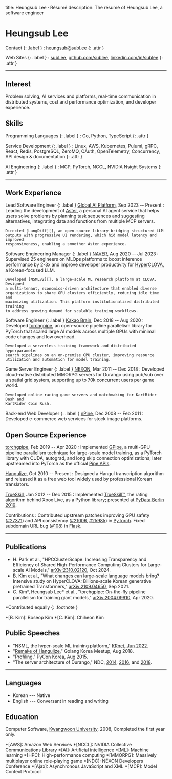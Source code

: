 title: Heungsub Lee · Résumé
description: The résumé of Heungsub Lee, a software engineer

Heungsub Lee
============

Contact {: .label }
: [heungsub@subl.ee](mailto:heungsub@subl.ee)
  {: .attr }

Web Sites {: .label }
: [subl.ee](/),
  [github.com/sublee](https://github.com/sublee),
  [linkedin.com/in/sublee](https://linkedin.com/in/sublee)
  {: .attr }

---

Interest
--------

Problem solving, AI services and platforms, real-time communication in
distributed systems, cost and performance optimization, and developer
experience.

Skills
------

Programming Languages {: .label }
: Go, Python, TypeScript
  {: .attr }

Service Development {: .label }
: Linux, AWS, Kubernetes, Pulumi, gRPC, React, Redis, PostgreSQL, ZeroMQ,
  OAuth, OpenTelemetry, Concurrency, API design & documentation
  {: .attr }

AI Engineering {: .label }
: MCP, PyTorch, NCCL, NVIDIA Nsight Systems
  {: .attr }

---

Work Experience
---------------

Lead Software Engineer {: .label }
[Global AI Platform][gapco], Sep 2023 -- Present
:   Leading the development of [Aster][], a personal AI agent service that helps
    users solve problems by planning task sequences and suggesting alternatives,
    integrating data and functions from multiple MCP servers.

    Directed [LangDiff][], an open-source library bridging structured LLM
    outputs with progressive UI rendering, which hid model latency and improved
    responsiveness, enabling a smoother Aster experience.

[gapco]: https://globalaiplatform.com/
[aster]: https://asterapp.ai/
[langdiff]: https://github.com/globalaiplatform/langdiff

Software Engineering Manager {: .label }
[NAVER][], Aug 2020 -- Jul 2023
:   Supervised 25 engineers on MLOps platforms to boost inference performance by
    2-3x and improve developer productivity for [HyperCLOVA][], a Korean-focused
    LLM.

    Developed [NSMLv2][], a large-scale ML research platform at CLOVA. Designed
    a multi-tenant, economics-driven architecture that enabled diverse
    organizations to share GPU clusters efficiently, reducing idle time and
    maximizing utilization. This platform institutionalized distributed training
    to address growing demand for scalable training workflows.

[naver]: https://navercorp.com/
[hyperclova]: https://clova.ai/hyperclova
[nsmlv2]: https://deview.kr/2023/sessions/550
[clova]: https://clova.ai/

Software Engineer {: .label }
[Kakao Brain][kakaobrain], Dec 2018 -- Aug 2020
:   Developed [torchgpipe][], an open-source pipeline parallelism library for
    PyTorch that scaled large AI models across multiple GPUs with minimal code
    changes and low overhead.

    Developed a serverless training framework and distributed hyperparameter
    search pipelines on an on-premise GPU cluster, improving resource
    utilization and automation for model training.

[kakaobrain]: https://github.com/kakaobrain
[torchgpipe]: https://torchgpipe.readthedocs.io/

Game Server Engineer {: .label }
[NEXON][], Mar 2011 -- Dec 2018
:   Developed cloud-native distributed MMORPG servers for Durango using
    pub/sub over a spatial grid system, supporting up to 70k concurrent users
    per game world.

    Developed online racing game servers and matchmaking for KartRider Dash and
    KartRider Coin Rush.

[nexon]: https://company.nexon.com/en/
[kartrider]: https://kart.nexon.com/

Back-end Web Developer {: .label }
[nPine][iclickart], Dec 2008 -- Feb 2011
:   Developed e-commerce web services for stock image platforms.

[iclickart]: https://iclickart.co.kr/

Open Source Experience
----------------------

[torchgpipe][], Feb 2019 -- Apr 2020
:   Implemented [GPipe][], a multi-GPU pipeline parallelism technique for
    large-scale model training, as a PyTorch library with CUDA, autograd, and
    long skip connection optimizations; later upstreamed into PyTorch as the
    official [Pipe APIs][pytorch-pipe].

[torchgpipe]: https://torchgpipe.readthedocs.io/
[gpipe]: https://arxiv.org/abs/1811.06965
[pytorch-pipe]: https://pytorch.org/docs/2.0/pipeline.html

[Hangulize][], Oct 2010 -- Present
:   Designed a Hangul transcription algorithm and released it as a free web
    tool widely used by professional Korean translators.

[hangulize]: https://hangulize.org/

[TrueSkill][trueskill], Jan 2012 -- Dec 2015
:   Implemented [TrueSkill™][trueskill-tm], the rating algorithm behind Xbox
    Live, as a Python library; presented at [PyData Berlin 2019][pydata2019].

[trueskill]: https://trueskill.org/
[trueskill-tm]: https://www.microsoft.com/en-us/research/project/trueskill-ranking-system/
[pydata2019]: https://docs.google.com/presentation/d/1S5v9D31vpsr22efMSSCO6hmN2SQNCIqKG7JyGzUSzeI/edit?usp=sharing

Contributions
:   Contributed upstream patches improving GPU safety ([#27371][pytorch#27371])
    and API consistency ([#21006][pytorch#21006], [#25985][pytorch#25985]) in
    [PyTorch][]. Fixed subdomain URL bug ([#108][flask#108]) in [Flask][].

[pytorch]:       https://pytorch.org/
[pytorch#27371]: https://github.com/pytorch/pytorch/pull/27371
[pytorch#21006]: https://github.com/pytorch/pytorch/pull/21006
[pytorch#25985]: https://github.com/pytorch/pytorch/pull/25985
[pytorch#18568]: https://github.com/pytorch/pytorch/pull/18568
[flask]:         https://flask.palletsprojects.com/
[flask#108]:     https://github.com/pallets/flask/issues/108

---

Publications
------------

<!-- IEEE style: https://libguides.nps.edu/citation/ieee -->
- H. Park et al., "HPCClusterScape: Increasing Transparency and Efficiency of
  Shared High-Performance Computing Clusters for Large-scale AI Models,"
  [arXiv:2310.02120][arxiv:hpcclusterscape], Oct 2024.
- B. Kim et al., "What changes can large-scale language models bring? Intensive
  study on HyperCLOVA: Billions-scale Korean generative pretrained
  Transformers," [arXiv:2109.04650][arxiv:hyperclova], Sep 2021.
- C. Kim\*, Heungsub Lee\* et al., "torchgpipe: On-the-fly pipeline parallelism
  for training giant models," [arXiv:2004.09910][arxiv:torchgpipe], Apr 2020.

\*Contributed equally
{: .footnote }

*[B. Kim]: Boseop Kim
*[C. Kim]: Chiheon Kim

[arxiv:hpcclusterscape]: https://arxiv.org/abs/2310.02120
[arxiv:hyperclova]: https://arxiv.org/abs/2109.04650
[arxiv:torchgpipe]: https://arxiv.org/abs/2004.09910

Public Speeches
---------------

<!-- Also, IEEE style -->
- "NSML, the hyper-scale ML training platform," [KRnet, Jun 2022][krnet22].
- "[Remake of Hangulize][gokr1808]," Golang Korea Meetup, Aug 2018.
- "[Profiling][pycon15]," PyCon Korea, Aug 2015.
- "The server architecture of Durango," NDC, [2014][ndc14], [2016][ndc16], and
  [2018][ndc18].

[krnet22]: https://www.kca.kr/boardView.do?boardId=NOTICE&seq=4600077

[gokr1808]: https://subl.ee/~gokr1808
[pycon15]:  https://subl.ee/~pycon15

[ndc18]: https://subl.ee/~ndc18
[ndc16]: https://subl.ee/~ndc16
[ndc14]: https://subl.ee/~ndc14

---

Languages
---------

- Korean --- Native
- English --- Conversant in reading and writing

Education
---------

Computer Software, [Kwangwoon University][kw], 2008, Completed the first year
only.

[kw]: https://www.kw.ac.kr/

<!-- abbrs -->
*[AWS]:    Amazon Web Services
*[NCCL]:   NVIDIA Collective Communications Library
*[AI]:     Artificial intelligence
*[ML]:     Machine learning
*[HPC]:    High-performance computing
*[MMORPG]: Massively multiplayer online role-playing game
*[NDC]:    NEXON Developers Conference
*[Ajax]:   Asynchronous JavaScript and XML
*[MCP]:    Model Context Protocol
